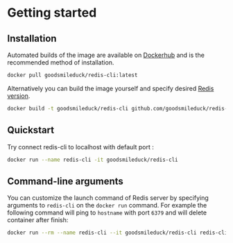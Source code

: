 
# Getting started

## Installation

Automated builds of the image are available on [Dockerhub](https://hub.docker.com/r/goodsmileduck/redis-cli) and is the recommended method of installation.

```bash
docker pull goodsmileduck/redis-cli:latest
```

Alternatively you can build the image yourself and specify desired [Redis version](http://download.redis.io/releases/).

```bash
docker build -t goodsmileduck/redis-cli github.com/goodsmileduck/redis-cli --build-arg REDIS_VERSION=6.0.4
```

## Quickstart

Try connect redis-cli to localhost with default port :

```bash
docker run --name redis-cli -it goodsmileduck/redis-cli
```

## Command-line arguments

You can customize the launch command of Redis server by specifying arguments to `redis-cli` on the `docker run` command. For example the following command will ping to `hostname` with port `6379` and will delete container after finish:

```bash
docker run --rm --name redis-cli --it goodsmileduck/redis-cli redis-cli -h hostname -p 6379 ping
```

